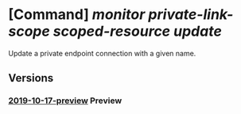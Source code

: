 # [Command] _monitor private-link-scope scoped-resource update_

Update a private endpoint connection with a given name.

## Versions

### [2019-10-17-preview](/Resources/mgmt-plane/L3N1YnNjcmlwdGlvbnMve30vcmVzb3VyY2Vncm91cHMve30vcHJvdmlkZXJzL21pY3Jvc29mdC5pbnNpZ2h0cy9wcml2YXRlbGlua3Njb3Blcy97fS9zY29wZWRyZXNvdXJjZXMve30=/2019-10-17-preview.xml) **Preview**

<!-- mgmt-plane /subscriptions/{}/resourcegroups/{}/providers/microsoft.insights/privatelinkscopes/{}/scopedresources/{} 2019-10-17-preview -->
